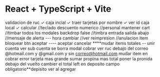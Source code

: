 # React + TypeScript + Vite

validacion de ruc ✓
caja incial ✓
traer tarjetas por nombre ✓
ver id caja local ✓
calcular 
//teclado descuento numerico
//personal mantener cart
//timbar
todos los modales backdrop false
//timbra entrada salida abajo
//mensaje de alerta
--- hora cambiar
//ver reimpresion
//anulacion item bloquear btn aceptar
---- aceptar cancelar
****mudar items totales
-- unir cuenta ver sub cuenta se borra
modal cobrar ver ruc
debajo del correo @hotmail.com y @gmail.com y sin correo@hotmail.com
mudar item en cobrar
error tarjeta mas grande
sumar propina mas total
poner la pronida debajo del vuelto
cambier el total left
en deposito campo obligatorio**depisito ver al agregar